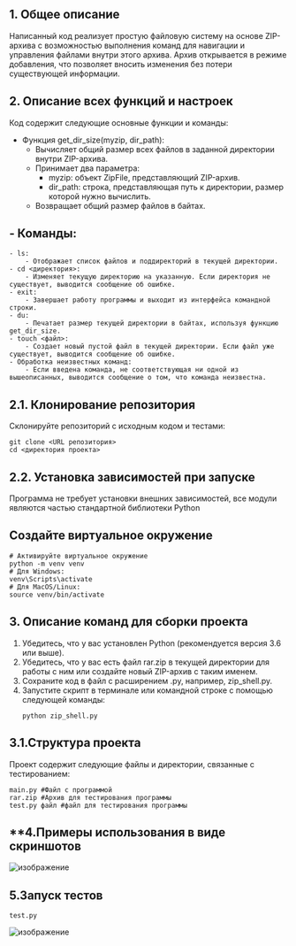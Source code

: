 ## **1. Общее описание**
Написанный код реализует простую файловую систему на основе ZIP-архива с возможностью выполнения команд для навигации и управления файлами внутри этого архива. Архив открывается в режиме добавления, что позволяет вносить изменения без потери существующей информации.
## 2. Описание всех функций и настроек
Код содержит следующие основные функции и команды:
- Функция get_dir_size(myzip, dir_path): 
    - Вычисляет общий размер всех файлов в заданной директории внутри ZIP-архива.
    - Принимает два параметра: 
        - myzip: объект ZipFile, представляющий ZIP-архив.
        - dir_path: строка, представляющая путь к директории, размер которой нужно вычислить.
    - Возвращает общий размер файлов в байтах.
## - Команды:
    - ls: 
        - Отображает список файлов и поддиректорий в текущей директории.
    - cd <директория>: 
        - Изменяет текущую директорию на указанную. Если директория не существует, выводится сообщение об ошибке.   
    - exit: 
        - Завершает работу программы и выходит из интерфейса командной строки.
    - du: 
        - Печатает размер текущей директории в байтах, используя функцию get_dir_size.
    - touch <файл>: 
        - Создает новый пустой файл в текущей директории. Если файл уже существует, выводится сообщение об ошибке.
    - Обработка неизвестных команд: 
        - Если введена команда, не соответствующая ни одной из вышеописанных, выводится сообщение о том, что команда неизвестна.
## **2.1. Клонирование репозитория**
Склонируйте репозиторий с исходным кодом и тестами:
```
git clone <URL репозитория>
cd <директория проекта>
```
## **2.2. Установка зависимостей при запуске**
Программа не требует установки внешних зависимостей, все модули являются частью стандартной библиотеки Python
## Создайте виртуальное окружение
```
# Активируйте виртуальное окружение
python -m venv venv
# Для Windows:
venv\Scripts\activate
# Для MacOS/Linux:
source venv/bin/activate
```
## **3. Описание команд для сборки проекта**
1. Убедитесь, что у вас установлен Python (рекомендуется версия 3.6 или выше).
2. Убедитесь, что у вас есть файл rar.zip в текущей директории для работы с ним или создайте новый ZIP-архив с таким именем.
3. Сохраните код в файл с расширением .py, например, zip_shell.py.
4. Запустите скрипт в терминале или командной строке с помощью следующей команды:
   ```
   python zip_shell.py
   ```
## **3.1.Структура проекта**
Проект содержит следующие файлы и директории, связанные с тестированием:
```
main.py #Файл с программой
rar.zip #Архив для тестирования программы
test.py файл #файл для тестирования программы
```
## **4.Примеры использования в виде скриншотов
![изображение](https://github.com/user-attachments/assets/b87c3180-5765-40cb-9286-e805c5f8fedc)

## **5.Запуск тестов**
```
test.py
```
![изображение](https://github.com/user-attachments/assets/e91aa85a-23df-4220-a2c0-0433dcb6b85d)

